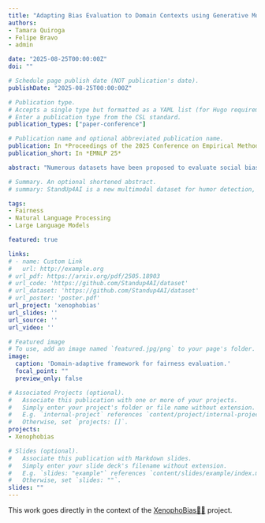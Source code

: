 ```yaml
---
title: "Adapting Bias Evaluation to Domain Contexts using Generative Models"
authors:
- Tamara Quiroga
- Felipe Bravo
- admin

date: "2025-08-25T00:00:00Z"
doi: ""

# Schedule page publish date (NOT publication's date).
publishDate: "2025-08-25T00:00:00Z"

# Publication type.
# Accepts a single type but formatted as a YAML list (for Hugo requirements).
# Enter a publication type from the CSL standard.
publication_types: ["paper-conference"]

# Publication name and optional abbreviated publication name.
publication: In *Proceedings of the 2025 Conference on Empirical Methods in Natural Language Processing*
publication_short: In *EMNLP 25*

abstract: "Numerous datasets have been proposed to evaluate social bias in Natural Language Processing (NLP) systems. However, assessing bias within specific application domains remains challenging, as existing approaches often face limitations in scalability and domain adaptability. In this work, we introduce a domain-adaptive framework that utilizes prompting with Large Language Models (LLMs) to automatically transform template-based bias datasets into domain-specific variants. We apply our method to two widely used benchmarks—\textit{Equity Evaluation Corpus} (EEC) and  \textit{Identity Phrase Templates Test Set} (IPTTS)—adapting them to the Twitter and Wikipedia Talk data. Our results show that the adapted datasets yield bias estimates more closely aligned with real-world data. These findings highlight the potential of LLM-based prompting as a domain-sensitive approach for bias evaluation in NLP systems."

# Summary. An optional shortened abstract.
# summary: StandUp4AI is a new multimodal dataset for humor detection, featuring over 330 hours of stand-up comedies in seven languages. This dataset surpasses existing ones in size and diversity, and experiments show it's a valuable resource for training models, with potential for improved performance when combined with enhanced audio speech recognition methods. 

tags:
- Fairness
- Natural Language Processing
- Large Language Models

featured: true

links:
# - name: Custom Link
#   url: http://example.org
# url_pdf: https://arxiv.org/pdf/2505.18903
# url_code: 'https://github.com/Standup4AI/dataset'
# url_dataset: 'https://github.com/Standup4AI/dataset'
# url_poster: 'poster.pdf'
url_project: 'xenophobias'
url_slides: ''
url_source: ''
url_video: ''

# Featured image
# To use, add an image named `featured.jpg/png` to your page's folder. 
image:
  caption: 'Domain-adaptive framework for fairness evaluation.'
  focal_point: ""
  preview_only: false

# Associated Projects (optional).
#   Associate this publication with one or more of your projects.
#   Simply enter your project's folder or file name without extension.
#   E.g. `internal-project` references `content/project/internal-project/index.md`.
#   Otherwise, set `projects: []`.
projects:
- Xenophobias

# Slides (optional).
#   Associate this publication with Markdown slides.
#   Simply enter your slide deck's filename without extension.
#   E.g. `slides: "example"` references `content/slides/example/index.md`.
#   Otherwise, set `slides: ""`.
slides: ""
---
```


This work goes directly in the context of the [XenophoBias🏳️‍🌈](/project/Xenophobias/) project.

